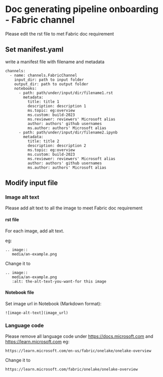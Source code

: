 # Doc generating pipeline onboarding - Fabric channel

Please edit the rst file to met Fabric doc requirement

## Set manifest.yaml

write a manifest file with filename and metadata
```
channels:
  - name: channels.FabricChannel
    input_dir: path to input folder
    output_dir: path to output folder
    notebooks:
      - path: path/under/input/dir/filename1.rst
        metadata:
          title: title 1
          description: description 1
          ms.topic: eg:overview
          ms.custom: build-2023
          ms.reviewer: reviewers' Microsoft alias
          author: authors' github usernames
          ms.author: authors' Microsoft alias
      - path: path/under/input/dir/filename2.ipynb
        metadata:
          title: title 2
          description: description 2
          ms.topic: eg:overview
          ms.custom: build-2023
          ms.reviewer: reviewers' Microsoft alias
          author: authors' github usernames
          ms.author: authors' Microsoft alias
```

## Modify input file

### Image alt text

Please add alt text to all the image to meet Fabric doc requirement
#### rst file
For each image, add alt text.

eg:

```
.. image::
   media/an-example.png
```

Change it to
```
.. image::
   media/an-example.png
   :alt: the-alt-text-you-want-for this image
```

#### Notebook file
Set image url in Notebook (Markdown format):
```
![image-alt-text](image_url)
```

### Language code
Please remove all language code under https://docs.microsoft.com and https://learn.microsoft.com
eg:

```
https://learn.microsoft.com/en-us/fabric/onelake/onelake-overview
```
Change it to
```
https://learn.microsoft.com/fabric/onelake/onelake-overview
```